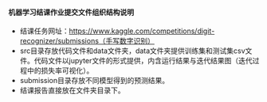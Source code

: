 #### 机器学习结课作业提交文件组织结构说明

- 结课任务网址：https://www.kaggle.com/competitions/digit-recognizer/submissions（手写数字识别）
- src目录存放代码文件和data文件夹，data文件夹提供训练集和测试集csv文件。代码文件以jupyter文件的形式提供，内含运行结果与迭代结果图（迭代过程中的损失率可视化）。
- submission目录存放不同模型得到的预测结果。
- 结课报告直接放在文件夹目录下。
